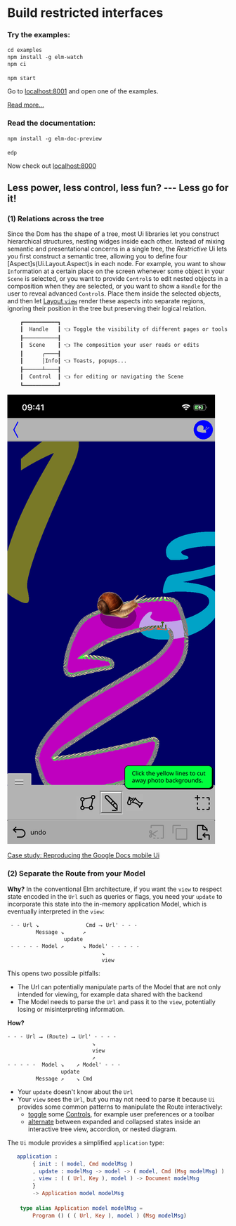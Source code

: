 # Build restricted interfaces

### Try the examples:
```shell
cd examples
npm install -g elm-watch
npm ci

npm start
```

Go to [localhost:8001](http://localhost:8001/) and open one of the examples.

[Read more...](examples/README.md)

### Read the documentation:
```shell
npm install -g elm-doc-preview

edp
```

Now check out [localhost:8000](http://localhost:8000/)

## Less power, less control, less fun? --- Less go for it!


### (1) Relations across the tree

Since the Dom has the shape of a tree, most Ui libraries let you construct hierarchical structures, nesting widges inside each other. Instead of mixing semantic and presentational concerns in a single tree, the _Restrictive_ Ui lets you first construct a semantic tree, allowing you to define four [Aspect]s(Ui.Layout.Aspect)s in each node. For example, you want to show `Info`rmation at a certain place on the screen whenever some object in your `Scene` is selected, or you want to provide `Control`s to edit nested objects in a composition when they are selected, or you want to show a `Handle` for the user to reveal advanced `Control`s. Place them inside the selected objects, and then let [Layout `view`](Ui.Layout#view) render these aspects into separate regions, ignoring their position in the tree but preserving their logical relation.

```
    ┏━━━━━━━━━━━┓
    ┃  Handle   ┃ 👈 Toggle the visibility of different pages or tools
    ┠───────────┨
    ┃  Scene    ┃ 👈 The composition your user reads or edits
    ┃      ╭────┨
    ┃      │Info┃ 👈 Toasts, popups...
    ┠──────┴────┨
    ┃  Control  ┃ 👈 for editing or navigating the Scene
    ┗━━━━━━━━━━━┛
```

![Top row: `Handle`s (to toggle global modes); center: `Scene` (your Model); speech bubbles: `Info`; bottom rows: `Control`](assets/modes3.svg)

[Case study: Reproducing the Google Docs mobile Ui](cases/Case.md)

### (2) Separate the Route from your Model

**Why?** In the conventional Elm architecture, if you want the `view` to respect state encoded in the `Url` such as queries or flags, you need your `update` to incorporate this state into the in-memory application Model, which is eventually interpreted in the `view`:
 
     - - Url ↘               Cmd ⭢ Url' - - -
             Message ↘      ↗ 
                      update       
     - - - - - Model ↗      ↘ Model' - - - - -
                                  ↘ 
                                  view

This opens two possible pitfalls:

- The Url can potentially manipulate parts of the Model that are not only intended for viewing, for example data shared with the backend
- The Model needs to parse the `Url` and pass it to the `view`, potentially losing or misinterpreting information.

**How?**

    - - - Url ⭢ (Route) ⭢ Url' - - - -
                               ↘
                               view  
                               ↗
    - - - - -  Model ↘    ↗ Model' - - -
                     update       
             Message ↗    ↘ Cmd



- Your `update` doesn't know about the `Url`
- Your `view` sees the `Url`, but you may not need to parse it because `Ui` provides some common patterns to manipulate the Route interactively:
  - [toggle](Ui#toggle) some [Controls](Ui.Layout.Aspect), for example user preferences or a toolbar
  - [alternate](Ui#alternate) between expanded and collapsed states inside an interactive tree view, accordion, or nested diagram.

The `Ui` module provides a simplified `application` type:

```elm
   application :
        { init : ( model, Cmd modelMsg )
        , update : modelMsg -> model -> ( model, Cmd (Msg modelMsg) )
        , view : ( ( Url, Key ), model ) -> Document modelMsg
        }
        -> Application model modelMsg

    type alias Application model modelMsg =
        Program () ( ( Url, Key ), model ) (Msg modelMsg)
```
